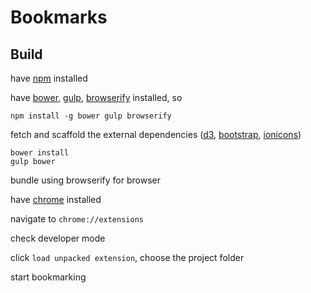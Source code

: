 # Bookmarks

## Build

have [npm][1] installed

have [bower][a], [gulp][b], [browserify][c] installed, so

```
npm install -g bower gulp browserify
```

fetch and scaffold the external dependencies ([d3][2], [bootstrap][3], [ionicons][4])

```
bower install
gulp bower
```

bundle using browserify for browser

have [chrome][5] installed

navigate to `chrome://extensions`

check developer mode

click `load unpacked extension`, choose the project folder

start bookmarking

[1]: https://www.npmjs.com/
[2]: https://d3js.org/
[3]: http://getbootstrap.com/
[4]: http://ionicons.com/
[5]: https://www.google.com/chrome/browser/desktop/index.html
[a]: https://bower.io/
[b]: http://gulpjs.com/
[c]: http://browserify.org/